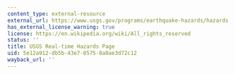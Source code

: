 ```yaml
---
content_type: external-resource
external_url: https://www.usgs.gov/programs/earthquake-hazards/hazards
has_external_license_warning: true
license: https://en.wikipedia.org/wiki/All_rights_reserved
status: ''
title: USGS Real-time Hazards Page
uid: 5e12a912-db5b-43e7-8575-8a0ae3d72c12
wayback_url: ''
---
```

